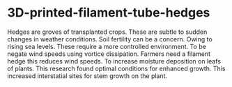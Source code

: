 # 3D-printed-filament-tube-hedges
Hedges are groves of transplanted crops. These are subtle to sudden changes in weather conditions. Soil fertility can be a concern. Owing to rising sea levels. These require a more controlled environment. To be negate wind speeds using vortice dissipation. Farmers need a filament hedge this reduces wind speeds. To increase moisture deposition on leafs of plants. This research found optimal conditions for enhanced growth. This increased interstatial sites for stem growth on the plant.
